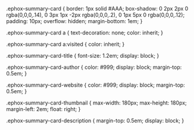.ephox-summary-card {
  border: 1px solid #AAA;
  box-shadow: 0 2px 2px 0 rgba(0,0,0,.14), 0 3px 1px -2px rgba(0,0,0,.2), 0 1px 5px 0 rgba(0,0,0,.12);
  padding: 10px;
  overflow: hidden;
  margin-bottom: 1em;
}

.ephox-summary-card a {
  text-decoration: none;
  color: inherit;
}

.ephox-summary-card a:visited {
  color: inherit;
}

.ephox-summary-card-title {
  font-size: 1.2em;
  display: block;
}

.ephox-summary-card-author {
  color: #999;
  display: block;
  margin-top: 0.5em;
}

.ephox-summary-card-website {
  color: #999;
  display: block;
  margin-top: 0.5em;
}

.ephox-summary-card-thumbnail {
  max-width: 180px;
  max-height: 180px;
  margin-left: 2em;
  float: right;
}

.ephox-summary-card-description {
  margin-top: 0.5em;
  display: block;
}
